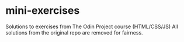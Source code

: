 # mini-exercises
Solutions to exercises from The Odin Project course (HTML/CSS/JS)
All solutions from the original repo are removed for fairness.

